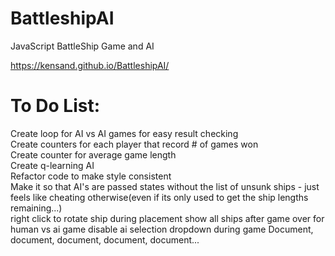 # BattleshipAI

JavaScript BattleShip Game and AI

https://kensand.github.io/BattleshipAI/

# To Do List:
Create loop for AI vs AI games for easy result checking  
Create counters for each player that record # of games won  
Create counter for average game length  
Create q-learning AI  
Refactor code to make style consistent  
Make it so that AI's are passed states without the list of unsunk ships - just feels like cheating otherwise(even if its only used to get the ship lengths remaining...)  
right click to rotate ship during placement
show all ships after game over for human vs ai game
disable ai selection dropdown during game
Document, document, document, document, document...



